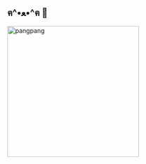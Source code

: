 ## ฅ^•ﻌ•^ฅ 🐾
<img width="300" alt="pangpang" src="https://github.com/user-attachments/assets/243c7f2b-629b-4361-b7fa-a77bd035524e">
